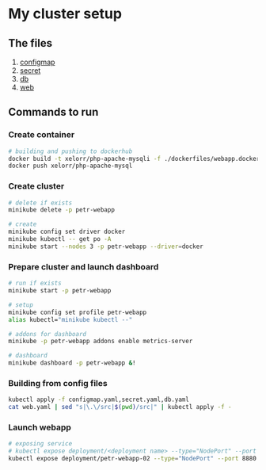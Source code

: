 # My cluster setup

## The files

1. [configmap](./configmap.yaml)
2. [secret](./secret.yaml)
3. [db](./db.yaml)
4. [web](./web.yaml)

## Commands to run

### Create container

```bash
# building and pushing to dockerhub
docker build -t xelorr/php-apache-mysqli -f ./dockerfiles/webapp.docker .
docker push xelorr/php-apache-mysql
```

### Create cluster

```bash
# delete if exists
minikube delete -p petr-webapp

# create
minikube config set driver docker
minikube kubectl -- get po -A
minikube start --nodes 3 -p petr-webapp --driver=docker
```

### Prepare cluster and launch dashboard

```bash
# run if exists
minikube start -p petr-webapp

# setup 
minikube config set profile petr-webapp
alias kubectl="minikube kubectl --"

# addons for dashboard
minikube -p petr-webapp addons enable metrics-server

# dashboard
minikube dashboard -p petr-webapp &!
```

### Building from config files

```bash
kubectl apply -f configmap.yaml,secret.yaml,db.yaml
cat web.yaml | sed "s|\.\/src|$(pwd)/src|" | kubectl apply -f -
```

### Launch webapp

```bash
# exposing service
# kubectl expose deployment/<deployment name> --type="NodePort" --port 8080 --cluster <cluster name>
kubectl expose deployment/petr-webapp-02 --type="NodePort" --port 8880 --cluster petr-webapp
```

